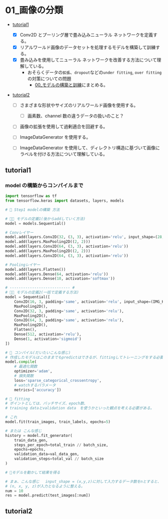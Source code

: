 # 01\_画像の分類

- [tutorial1](#1)

  - [x] Conv2D とプーリング層で畳み込みニューラル ネットワークを定義する。
  - [x] リアルワールド画像のデータセットを処理するモデルを構築して訓練する。
  - [x] 畳み込みを使用してニューラル ネットワークを改善する方法について理解している。
    - おそらくデータの`拡張`、`dropout`などの`under fitting`, `over fitting` の対策についての問題
      - [00\_モデルの構築と訓練](../00_モデルの構築と訓練)にまとめる。

- [tutorial2](#2)

  - [ ] さまざまな形状やサイズのリアルワールド画像を使用する。

    - [ ] 画素数、channel 数の違うデータの扱いのこと？

  - [ ] 画像の拡張を使用して過剰適合を回避する。
  - [ ] ImageDataGenerator を使用する。
  - [ ] ImageDataGenerator を使用して、ディレクトリ構造に基づいて画像にラベルを付ける方法について理解している。

## <a name="1">tutorial1</a>

### model の構築からコンパイルまで

```python
import tensorflow as tf
from tensorflow.keras import datasets, layers, models

# 🌟 Step1 modelの構築 方法

# 🌟🌟 モデルの定義1(後からaddしていく方法)
model = models.Sequential()

# Convレイヤー
model.add(layers.Conv2D(32, (3, 3), activation='relu', input_shape=(28, 28, 1)))
model.add(layers.MaxPooling2D((2, 2)))
model.add(layers.Conv2D(64, (3, 3), activation='relu'))
model.add(layers.MaxPooling2D((2, 2)))
model.add(layers.Conv2D(64, (3, 3), activation='relu'))

# Poolingレイヤー
model.add(layers.Flatten())
model.add(layers.Dense(64, activation='relu'))
model.add(layers.Dense(10, activation='softmax'))

# --------------------------- #
# 🌟🌟 モデルの定義2(一括で定義する方法)
model = Sequential([
    Conv2D(16, 3, padding='same', activation='relu', input_shape=(IMG_HEIGHT, IMG_WIDTH ,3)),
    MaxPooling2D(),
    Conv2D(32, 3, padding='same', activation='relu'),
    MaxPooling2D(),
    Conv2D(64, 3, padding='same', activation='relu'),
    MaxPooling2D(),
    Flatten(),
    Dense(512, activation='relu'),
    Dense(1, activation='sigmoid')
])

# 🌟 コンパイル(だいたいこんな感じ)
# 作成したモデルはこのままでもpredictはできるが、fittingしてトレーニングをする必要がある。
model.compile(
    # 最適化関数
    optimizer='adam',
    # 損失関数
    loss='sparse_categorical_crossentropy',
    # watchするパラメータ
    metrics=['accuracy'])

# 🌟 fitting
# ポイントとしては、バッチサイズ、epoch数、
# training dataとvalidation data　を使うかといった観点を考える必要がある。

# これ
model.fit(train_images, train_labels, epochs=5)

# または こんな感じ
history = model.fit_generator(
    train_data_gen,
    steps_per_epoch=total_train // batch_size,
    epochs=epochs,
    validation_data=val_data_gen,
    validation_steps=total_val // batch_size
)

# 🌟モデルを動かして結果を得る

# まぁ、こんな感じ　 input_shape = (x,y,z)に対して入力するデータ数をnとすると、
# (n, x, y, z)が入力となるように整える。
num = 10
res = model.predict(test_images[:num])

```

## <a name="2">tutorial2</a>

```python

```
